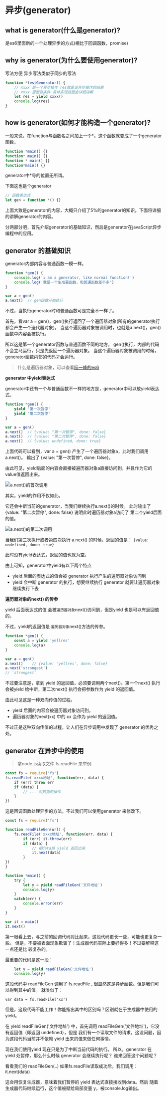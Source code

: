 # 异步(generator)

## what is generator(什么是generator)?
是es6里面新的一个处理异步的方式(相比于回调函数，promise)

## why is generator(为什么要使用generator)?
写法方便 异步写法类似于同步的写法

```javascript
function *testGenerator() {
    // xxxx 是一个异步操作 res就是该异步操作的结果
    // xxxx 里面有条件 具体实现后面会详细讲解
    let res = yield xxxx()
    console.log(res)
}
```

## how is generator(如何才能构造一个generator)?
一般来说，在function与函数名之间加上一个*。这个函数就变成了一个generator函数。
```javascript
function *main() {}
function* main() {}
function * main() {}
function*main() {}
```
generator中*号的位置无所谓。

下面这也是个generator
```javascript
// 函数表达式
let gen = function *() {}
```

上面大致是generator的内容，大概只介绍了5%的generator的知识。下面将详细的讲解generator的内容。

分两部分吧，首先介绍generator的基础知识，然后是generator在javaScript异步编程中的应用。

## generator 的基础知识
generator内部内容与普通函数一模一样。

```javascript
function *gen() {
    console.log('i am a generator, like normal function!')
    console.log('我是一个生成器函数，和普通函数差不多')
}

var a = gen()
a.next()  // gen函数开始执行
```
不过，当执行generator时和普通函数可是完全不一样了。

首先，看var a = gen()，gen()执行返回了一个遍历器对象(所有的generator执行都会产生一个迭代器对象)。
当这个遍历器对象被调用时，也就是a.next()，gen()函数中内容会被执行。

所以这是第一个generator函数与普通函数不同的地方， gen()执行，内部的代码不会立马运行，只是先返回一个遍历器对象。
当这个遍历器对象被调用的时候，generator函数内部的代码才会运行。

> 什么是遍历器对象，可以查看[阮一峰的es6](https://es6.ruanyifeng.com/#docs/iterator)

**generator 中yield表达式**

generator中还有一个与普通函数不一样的地方是，generator中可以放yield表达式。
```javascript
function *gen() {
    yield '第一次暂停'
    yield '第二次暂停'
}

var a = gen()
a.next()  // {value: "第一次暂停", done: false}
a.next()  // {value: "第二次暂停", done: false}
a.next()  // {value: undefined, done: true}
```

上面代码可以看到，var a = gen() 产生了一个遍历器对象a，此时我们调用a.next()。
输出了 {value: "第一次暂停", done: false}。

由此可见，yield后面的内容会直接被遍历器对象a直接访问到，并且作为它的value值返回出来。

![a.next()的首次调用](./img/nextfirst.png)

其实，yield的作用不仅如此。

它还会中断当前的generator，当我们继续执行a.next()的时候。
此时输出了 {value: "第二次暂停", done: false}
说明此时遍历器对象a访问了 第二个yield后面的值。

![a.next()的第二次调用](./img/nextsecond.png)

当我们第三次执行或者第四次执行 a.next() 的时候，返回的值是：
`{value: undefined, done: true}`

此时没有yield表达式，返回的值也就为空。

由上可知，generator中yield有以下两个特点
- yield 后面的表达式的值会被 generator 执行产生的遍历器对象访问到
- yield 会中断 generator 的执行，想要继续执行 generator 就要让遍历器对象继续执行下去

**遍历器对象的next() 的传参**

yield 后面表达式的值 会被`遍历器对象`next()访问到，但是yield 也是可以有返回值的。

不过，yield的返回值是 `遍历器对象`next()方法的传参。

```javascript
function *gen() {
    const a = yield 'yellres'
    console.log(a)
}

var a = gen()
a.next()    // {value: 'yellres', done: false}
a.next('strongest') 
// 'strongest' 
```

不过要注意是，拿到 yield 的返回值，必须要调用两个next()。第一个next() 执行会被yield 给中断，第二次next() 执行会把参数作为 yield 的返回值。 

由此可见这是一种双向传值的过程。
- yield 后面的内容会被遍历器对象访问到。
- 遍历器对象的next(xx) 中的 xx 会作为 yield 的返回值。

不过正是这种双向传值的过程，让人们在异步调用中发现了 generator 的优秀之处。

## generator 在异步中的使用

> 拿node.js读取文件 fs.readFile 来举例

```javascript
const fs = require('fs')
fs.readFile('xxxx地址', function(err, data) {
    if (err) throw err 
    if (data) {
        // ... 对数据的操作
    }
})
```
这是回调函数处理异步的方法，不过我们可以使用generator 来修改下。
```javascript 
const fs = require('fs')

function readFileGen(url) {
    fs.readFile('xxxx地址', function(err, data) {
        if (err) it.throw(err)
        if (data) {
            // 把data给 yield 返回出来 
            it.next(data)            
        }
})
}

function *main() {
    try {
        let y = yield readFileGen('文件地址')
        console.log(y)
    }
    catch(err) {
        console.error(err)
    }
}

var it = main()
it.next()
```

第一眼看上去，与之前的回调代码对比起来，这段代码更长一些，可能也更复杂一些。
但是，不要被表面现象欺骗了！生成器代码实际上要好得多！不过要解释这一点还是比
较复杂的。

最重要的代码是这一段：
```javascript
    let y = yield readFileGen('文件地址')
    console.log(y)
```
这段代码中 readFileGen 调用了 fs.readFile , 很显然这是异步函数。但是我们可以得到其中的值。
就类似于：

`var data = fs.readFile('xx')`

但是，这段代码不能工作！你能指出其中的区别吗？区别就在于生成器中使用的 yield。

在 yield readFileGen('文件地址') 中，首先调用 readFileGen('文件地址')，它没有返回值（即返回 undefined），但是
我们有一个读取文件的请求，这没问题，因为这段代码当前并不依赖 yield 出来的值来做任何事情。

现在我们使用yield 现在只是为了中断当前代码的执行。
所以，generator 在 yield 处暂停，那么什么时候 generator 会继续执行呢？ 谁来回答这个问题呢？

看看我们的 readFileGen(..) 如果fs.readFile读取成功后，我们调用：
it.next(data)

这会用恢复生成器，意味着我们暂停的 yield 表达式直接接收到data。然后
随着生成器代码继续运行，这个值被赋给局部变量 y，被console.log输出。




